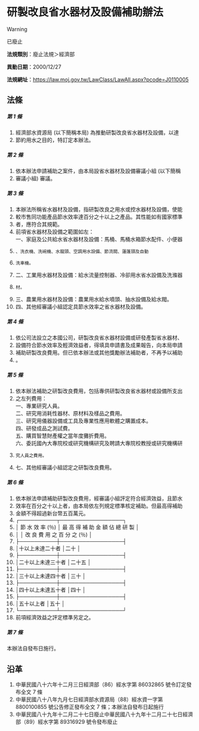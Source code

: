 # 研製改良省水器材及設備補助辦法


> [!WARNING]
> 已廢止


**法規類別**：廢止法規＞經濟部

**異動日期**：2000/12/27  

**法規網址**：https://law.moj.gov.tw/LawClass/LawAll.aspx?pcode=J0110005



## 法條
##### 第 1 條
1. 經濟部水資源局 (以下簡稱本局) 為推動研製改良省水器材及設備，以達
1. 節約用水之目的，特訂定本辦法。

##### 第 2 條
1. 依本辦法申請補助之案件，由本局設省水器材及設備審議小組 (以下簡稱
1. 審議小組) 審議。

##### 第 3 條
1. 本辦法所稱省水器材及設備，指研製改良之用水或控水器材及設備，使能
1. 較市售同功能產品節水效率達百分之十以上之產品。其性能如有國家標準
1. 者，應符合其規範。
1. 前項省水器材及設備之範圍如左：  
一、家庭及公共給水省水器材及設備：馬桶、馬桶水箱節水配件、小便器
1.     、洗衣機、洗碗機、水龍頭、空調用水設備、節流閥、蓮蓬頭及自動
1.     洗車機。
1. 二、工業用水器材及設備：給水流量控制器、冷卻用水省水設備及洗滌器
1.     材。
1. 三、農業用水器材及設備：農業用水給水噴頭、抽水設備及給水閥。
1. 四、其他經審議小組認定具節水效率之省水器材及設備。

##### 第 4 條
1. 依公司法設立之本國公司，研製改良省水器材設備或研發產製省水器材、
1. 設備符合節水效率及輕濟效益者，得填具申請書及成果報告，向本局申請
1. 補助研製改良費用。但已依本辦法或其他獎勵辦法補助者，不再予以補助
1. 。

##### 第 5 條
1. 依本辦法補助之研製改良費用，包括專供研製改良省水器材或設備所支出
1. 之左列費用：  
一、專業研究人員。  
二、研究用消耗性器材、原材料及樣品之費用。  
三、研究用儀器設備或工具及專業性應用軟體之購置成本。  
四、研發成品之測試費。  
五、購買智慧財產權之當年度攤折費用。  
六、委託國內大專院校或研究機構研究及聘請大專院校教授或研究機構研
1.     究人員之費用。
1. 七、其他經審議小組認定之研製改良費用。

##### 第 6 條
1. 依本辦法申請補助研製改良費用，經審議小組評定符合經濟效益，且節水
1. 效率在百分之十以上者，由本局依左列規定標準核定補助。但最高得補助
1. 金額不得超過新台幣五百萬元。
1.   ┌──────────┬─────────────────┐
1.   │  節 水 效 率 (％)  │ 最 高 得 補 助 金 額 佔 總 研 製 │
1.   │                    │ 改 良 費 用 之 百 分 之 (％)     │
1.   ├──────────┼─────────────────┤
1.   │十以上未達二十者    │二十                              │
1.   ├──────────┼─────────────────┤
1.   │二十以上未達三十者  │二十五                            │
1.   ├──────────┼─────────────────┤
1.   │三十以上未達四十者  │三十                              │
1.   ├──────────┼─────────────────┤
1.   │四十以上未達五十者  │四十                              │
1.   ├──────────┼─────────────────┤
1.   │五十以上者          │五十                              │
1.   └──────────┴─────────────────┘
1. 前項經濟效益之評定標準另定之。

##### 第 7 條
本辦法自發布日施行。

## 沿革
1. 中華民國八十六年十二月三日經濟部（86）經水字第 86032865 號令訂定發布全文 7  條
1. 中華民國八十八年九月七日經濟部水資源局（88）經水資一字第 8800100855 號公告修正發布全文 7  條；本辦法自發布日起施行
1. 中華民國八十九年十二月二十七日廢止中華民國八十九年十二月二十七日經濟部（89）經水字第 89316929 號令發布廢止
